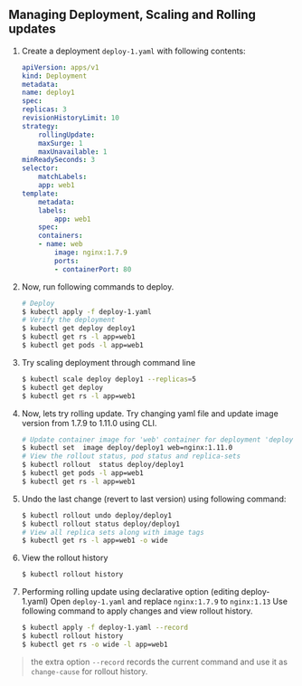 ## Managing Deployment, Scaling and Rolling updates

1.  Create a deployment `deploy-1.yaml` with following contents:

    ```yaml
    apiVersion: apps/v1
    kind: Deployment
    metadata:
    name: deploy1
    spec:
    replicas: 3
    revisionHistoryLimit: 10
    strategy:
        rollingUpdate:
        maxSurge: 1
        maxUnavailable: 1
    minReadySeconds: 3
    selector:
        matchLabels:
        app: web1
    template:
        metadata:
        labels:
            app: web1
        spec:
        containers:
        - name: web
            image: nginx:1.7.9
            ports:
            - containerPort: 80
    ```

2.  Now, run following commands to deploy.

    ```bash
    # Deploy
    $ kubectl apply -f deploy-1.yaml
    # Verify the deployment
    $ kubectl get deploy deploy1
    $ kubectl get rs -l app=web1
    $ kubectl get pods -l app=web1
    ```

3.  Try scaling deployment through command line

    ```bash
    $ kubectl scale deploy deploy1 --replicas=5  
    $ kubectl get deploy
    $ kubectl get rs -l app=web1
    ```

4.  Now, lets try rolling update. Try changing yaml file and update image version from 1.7.9 to 1.11.0 using CLI.

    ```bash
    # Update container image for 'web' container for deployment 'deploy1'
    $ kubectl set  image deploy/deploy1 web=nginx:1.11.0
    # View the rollout status, pod status and replica-sets
    $ kubectl rollout  status deploy/deploy1  
    $ kubectl get pods -l app=web1
    $ kubectl get rs -l app=web1
    ```

5.  Undo the last change (revert to last version) using following command:

    ```bash
    $ kubectl rollout undo deploy/deploy1    
    $ kubectl rollout status deploy/deploy1
    # View all replica sets along with image tags
    $ kubectl get rs -l app=web1 -o wide
    ```

6.  View the rollout history

    ```bash
    $ kubectl rollout history
    ```

7.  Performing rolling update using declarative option (editing deploy-1.yaml)
    Open `deploy-1.yaml` and replace `nginx:1.7.9` to `nginx:1.13`
    Use following command to apply changes and view rollout history.

    ```bash
    $ kubectl apply -f deploy-1.yaml --record
    $ kubectl rollout history
    $ kubectl get rs -o wide -l app=web1
    ```
    
> the extra option `--record` records the current command and use it as `change-cause` for rollout history.